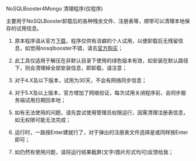 NoSQLBooster4Mongo 清理程序(仅程序)

主要用于NoSQLBooster卸载后的各种残余文件、注册表等，顺带可以清理本地保存的试用信息。

1. 原本程序请从官方[下载](https://nosqlbooster.com/downloads)，程序仅供有洁癖的个人试用，以便卸载后无残留信息，如觉得nosqlbooster不错，请去[官方购买](https://nosqlbooster.com/purchase)；

2. 此工具仅适用于解压在非默认目录下使用的绿色版本有效，如安装在默认路径下，则会清理掉全部安装信息，即卸载，请注意；

3. 对于4.X及以下版本，试用为30天，不会有网络同步信息；

4. 对于5.X及以上版本，官方增加了网络验证，每次试用关闭程序前，会同步服务端试用日期回本地；

5. 如有无法使用的问题，请先尝试使用管理员权限运行，因需清理注册表信息，如无权限可能无法完成；

6. 运行时，一路按Enter建就行了，对于弹出的注册表文件选择是或同样按Enter即可；

7. 如仍然有使用问题，请将运行结果截屏(文字/图片形式均可)反馈给我；
